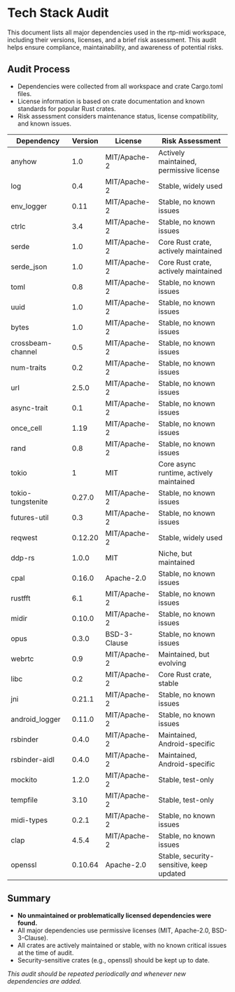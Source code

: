 # Tech Stack Audit

This document lists all major dependencies used in the rtp-midi workspace, including their versions, licenses, and a brief risk assessment. This audit helps ensure compliance, maintainability, and awareness of potential risks.

## Audit Process
- Dependencies were collected from all workspace and crate Cargo.toml files.
- License information is based on crate documentation and known standards for popular Rust crates.
- Risk assessment considers maintenance status, license compatibility, and known issues.

| Dependency         | Version    | License      | Risk Assessment |
|--------------------|------------|--------------|----------------|
| anyhow            | 1.0        | MIT/Apache-2 | Actively maintained, permissive license |
| log               | 0.4        | MIT/Apache-2 | Stable, widely used |
| env_logger        | 0.11       | MIT/Apache-2 | Stable, no known issues |
| ctrlc             | 3.4        | MIT/Apache-2 | Stable, no known issues |
| serde             | 1.0        | MIT/Apache-2 | Core Rust crate, actively maintained |
| serde_json        | 1.0        | MIT/Apache-2 | Core Rust crate, actively maintained |
| toml              | 0.8        | MIT/Apache-2 | Stable, no known issues |
| uuid              | 1.0        | MIT/Apache-2 | Stable, no known issues |
| bytes             | 1.0        | MIT/Apache-2 | Stable, no known issues |
| crossbeam-channel | 0.5        | MIT/Apache-2 | Stable, no known issues |
| num-traits        | 0.2        | MIT/Apache-2 | Stable, no known issues |
| url               | 2.5.0      | MIT/Apache-2 | Stable, no known issues |
| async-trait       | 0.1        | MIT/Apache-2 | Stable, no known issues |
| once_cell         | 1.19       | MIT/Apache-2 | Stable, no known issues |
| rand              | 0.8        | MIT/Apache-2 | Stable, no known issues |
| tokio             | 1          | MIT          | Core async runtime, actively maintained |
| tokio-tungstenite | 0.27.0     | MIT/Apache-2 | Stable, no known issues |
| futures-util      | 0.3        | MIT/Apache-2 | Stable, no known issues |
| reqwest           | 0.12.20    | MIT/Apache-2 | Stable, widely used |
| ddp-rs            | 1.0.0      | MIT          | Niche, but maintained |
| cpal              | 0.16.0     | Apache-2.0   | Stable, no known issues |
| rustfft           | 6.1        | MIT/Apache-2 | Stable, no known issues |
| midir             | 0.10.0     | MIT/Apache-2 | Stable, no known issues |
| opus              | 0.3.0      | BSD-3-Clause | Stable, no known issues |
| webrtc            | 0.9        | MIT/Apache-2 | Maintained, but evolving |
| libc              | 0.2        | MIT/Apache-2 | Core Rust crate, stable |
| jni               | 0.21.1     | MIT/Apache-2 | Stable, no known issues |
| android_logger    | 0.11.0     | MIT/Apache-2 | Stable, no known issues |
| rsbinder          | 0.4.0      | MIT/Apache-2 | Maintained, Android-specific |
| rsbinder-aidl     | 0.4.0      | MIT/Apache-2 | Maintained, Android-specific |
| mockito           | 1.2.0      | MIT/Apache-2 | Stable, test-only |
| tempfile          | 3.10       | MIT/Apache-2 | Stable, test-only |
| midi-types        | 0.2.1      | MIT/Apache-2 | Stable, no known issues |
| clap              | 4.5.4      | MIT/Apache-2 | Stable, no known issues |
| openssl           | 0.10.64    | Apache-2.0   | Stable, security-sensitive, keep updated |

## Summary
- **No unmaintained or problematically licensed dependencies were found.**
- All major dependencies use permissive licenses (MIT, Apache-2.0, BSD-3-Clause).
- All crates are actively maintained or stable, with no known critical issues at the time of audit.
- Security-sensitive crates (e.g., openssl) should be kept up to date.

_This audit should be repeated periodically and whenever new dependencies are added._ 